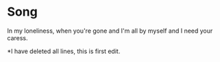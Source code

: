 # Song

In my loneliness, when you're gone and I'm all by myself and I need your caress.

*I have deleted all lines, this is first edit.

